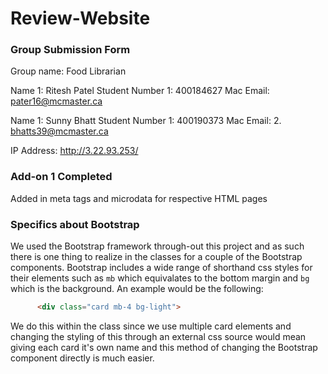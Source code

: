 # Review-Website

### Group Submission Form

Group name: Food Librarian

Name 1: Ritesh Patel 
Student Number 1: 400184627
Mac Email: pater16@mcmaster.ca

Name 1: Sunny Bhatt
Student Number 1: 400190373
Mac Email: 2.  bhatts39@mcmaster.ca

IP Address: http://3.22.93.253/

### Add-on 1 Completed
Added in meta tags and microdata for respective HTML pages

### Specifics about Bootstrap
We used the Bootstrap framework through-out this project and as such there
is one thing to realize in the classes for a couple of the Bootstrap components. Bootstrap includes a wide range of shorthand css styles for their elements such as `mb` which equivalates to the bottom margin and `bg` which is the background. An example would be the following:
```html
      <div class="card mb-4 bg-light">
```
We do this within the class since we use multiple card elements and changing the 
styling of this through an external css source would mean giving each card it's own name and this method of changing the Bootstrap component directly is much easier.
